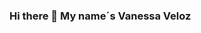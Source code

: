 ### Hi there 👋 My name´s Vanessa Veloz

<!--
**I´m a QA automation tester. ✨ _special_ ✨ repository because its `README.md` (this file) appears on your GitHub profile.

Here are some ideas to get you started:

- 🔭 I´m improving my skills on automation frameworks
- 🌱 I’m currently learning ...
- 👯 I’m looking to collaborate improving the quality of different projects 
- 🤔 I’m looking to help with frameworks as Serenity, Cypress and Selenium using design patterns as Page Object Models and Screenplay
- 📫 How to reach me: Linkedin 
-->


